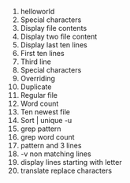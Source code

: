 1. helloworld
2. Special characters
3. Display file contents
4. Display two file content
5. Display last ten lines
6. First ten lines
7. Third line
8. Special characters
9. Overriding
10. Duplicate
11. Regular file
12. Word count
13. Ten newest file
14. Sort | unique -u
15. grep pattern
16. grep word count
17. pattern and 3 lines
18. -v non matching lines
19. display lines starting with letter
20. translate replace characters

